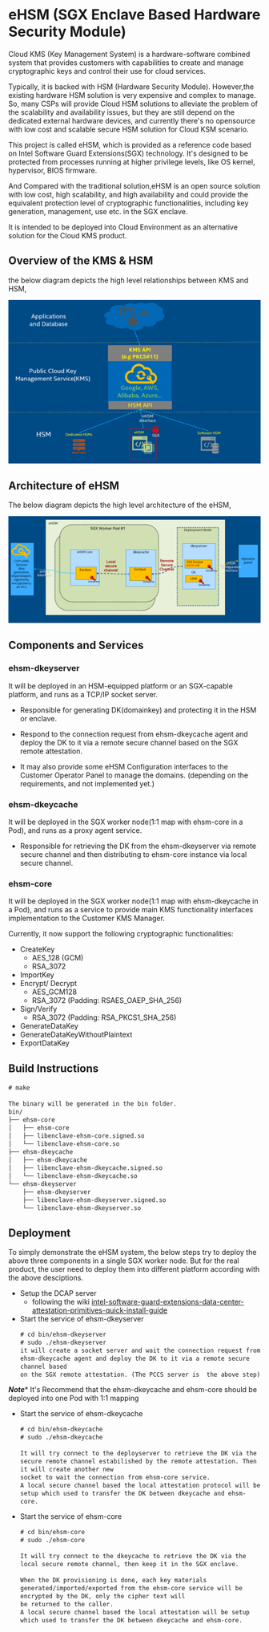 # eHSM (SGX Enclave Based Hardware Security Module)

Cloud KMS (Key Management System) is a hardware-software combined system that provides customers
with capabilities to create and manage cryptographic keys and control their use for cloud services.

Typically, it is backed with HSM (Hardware Security Module). However,the existing hardware HSM solution
is very expensive and complex to manage. So, many CSPs will provide Cloud HSM solutions to alleviate the
problem of the scalability and availability issues, but they are still depend on the dedicated external
hardware devices, and currently there's no opensource with low cost and scalable secure HSM solution for
Cloud KSM scenario.

This project is called eHSM, which is provided as a reference code based on Intel Software Guard Extensions(SGX)
technology. It's designed to be protected from processes running at higher privilege levels, like OS kernel,
hypervisor, BIOS firmware.

And Compared with the traditional solution,eHSM is an open source solution with low cost, high scalability,
and high availability and could provide the equivalent protection level of cryptographic functionalities,
including key generation, management, use etc. in the SGX enclave.

It is intended to be deployed into Cloud Environment as an alternative solution for the Cloud KMS product.

## Overview of the KMS & HSM
the below diagram depicts the high level relationships between KMS and HSM,

![kms&hsm](./docs/diagrams/kms&hsm.png)

## Architecture of eHSM

The below diagram depicts the high level architecture of the eHSM,

![ehsm-arch](./docs/diagrams/ehsm-arch.png)

## Components and Services

### ehsm-dkeyserver
It will be deployed in an HSM-equipped platform or an SGX-capable platform, and runs as a TCP/IP socket server.

- Responsible for generating DK(domainkey) and protecting it in the HSM or enclave.

- Respond to the connection request from ehsm-dkeycache agent and deploy the DK to it via a remote secure channel
based on the SGX remote attestation.

- It may also provide some eHSM Configuration interfaces to the Customer Operator Panel to manage the domains.
(depending on the requirements, and not implemented yet.)


### ehsm-dkeycache
It will be deployed in the SGX worker node(1:1 map with ehsm-core in a Pod), and runs as a proxy agent service.

- Responsible for retrieving the DK from the ehsm-dkeyserver via remote secure channel and then distributing to
ehsm-core instance via local secure channel.


### ehsm-core
It will be deployed in the SGX worker node(1:1 map with ehsm-dkeycache in a Pod), and runs as a service to provide
main KMS functionality interfaces implementation to the Customer KMS Manager.

Currently, it now support the following cryptographic functionalities:
- CreateKey
    - AES_128 (GCM)
    - RSA_3072
- ImportKey
- Encrypt/ Decrypt
    - AES_GCM128
    - RSA_3072 (Padding: RSAES_OAEP_SHA_256)
- Sign/Verify
    - RSA_3072 (Padding: RSA_PKCS1_SHA_256)
- GenerateDataKey
- GenerateDataKeyWithoutPlaintext
- ExportDataKey



## Build Instructions

```shell
# make

The binary will be generated in the bin folder.
bin/
├── ehsm-core
│   ├── ehsm-core
│   ├── libenclave-ehsm-core.signed.so
│   └── libenclave-ehsm-core.so
├── ehsm-dkeycache
│   ├── ehsm-dkeycache
│   ├── libenclave-ehsm-dkeycache.signed.so
│   └── libenclave-ehsm-dkeycache.so
└── ehsm-dkeyserver
    ├── ehsm-dkeyserver
    ├── libenclave-ehsm-dkeyserver.signed.so
    └── libenclave-ehsm-dkeyserver.so

```

## Deployment
To simply demonstrate the eHSM system, the below steps try to deploy the above three components in a single SGX worker node.
But for the real product, the user need to deploy them into different platform according with the above desciptions.

- Setup the DCAP server
    - following the wiki [intel-software-guard-extensions-data-center-attestation-primitives-quick-install-guide](https://software.intel.com/content/www/us/en/develop/articles/intel-software-guard-extensions-data-center-attestation-primitives-quick-install-guide.html)
- Start the service of ehsm-dkeyserver
    ```shell
    # cd bin/ehsm-dkeyserver
    # sudo ./ehsm-dkeyserver
    it will create a socket server and wait the connection request from ehsm-dkeycache agent and deploy the DK to it via a remote secure channel based
    on the SGX remote attestation. (The PCCS server is  the above step)
    ```
***Note**** It's Recommend that the ehsm-dkeycache and ehsm-core should be deployed into one Pod with 1:1 mapping
- Start the service of ehsm-dkeycache
    ```shell
    # cd bin/ehsm-dkeycache
    # sudo ./ehsm-dkeycache

    It will try connect to the deployserver to retrieve the DK via the secure remote channel estabilished by the remote attestation. Then it will create another new
    socket to wait the connection from ehsm-core service.
    A local secure channel based the local attestation protocol will be setup which used to transfer the DK between dkeycache and ehsm-core.

    ```
- Start the service of ehsm-core
    ```shell
    # cd bin/ehsm-core
    # sudo ./ehsm-core

    It will try connect to the dkeycache to retrieve the DK via the local secure remote channel, then keep it in the SGX enclave.

    When the DK provisioning is done, each key materials generated/imported/exported from the ehsm-core service will be encrypted by the DK, only the cipher text will
    be returned to the caller.
    A local secure channel based the local attestation will be setup which used to transfer the DK between dkeycache and ehsm-core.

    ```
